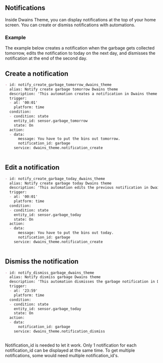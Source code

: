 ## Notifications

Inside Dwains Theme, you can display notifications at the top of your home screen. You can create or dismiss notifications with automations.

### Example

The example below creates a notification when the garbage gets collected tomorrow, edits the notification to today on the next day, and dismisses the notification at the end of the second day.

## Create a notification

```markdown
- id: notify_create_garbage_tomorrow_dwains_theme
  alias: Notify create garbage tomorrow Dwains theme
  description: 'This automation creates a notification in Dwains theme'
  trigger:
  - at: '00:01'
    platform: time
  condition:
  - condition: state
    entity_id: sensor.garbage_tomorrow
    state: On
  action:
  - data:
      message: You have to put the bins out tomorrow.
      notification_id: garbage
    service: dwains_theme.notification_create
    
```
## Edit a notification 

```markdown
- id: notify_create_garbage_today_dwains_theme
  alias: Notify create garbage today Dwains theme
  description: 'This automation edits the previous notification in Dwains theme'
  trigger:
  - at: '00:01'
    platform: time
  condition:
  - condition: state
    entity_id: sensor.garbage_today
    state: On
  action:
  - data:
      message: You have to put the bins out today.
      notification_id: garbage
    service: dwains_theme.notification_create
    
```

## Dismiss the notification

```markdown
- id: notify_dismiss_garbage_dwains_theme
  alias: Notify dismiss garbage Dwains theme
  description: 'This automation dismisses the garbage notification in Dwains theme'
  trigger:
  - at: '23:59'
    platform: time
  condition:
  - condition: state
    entity_id: sensor.garbage_today
    state: On
  action:
  - data:
      notification_id: garbage
    service: dwains_theme.notification_dismiss
    
```
Notification_id is needed to let it work. Only 1 notification for each notification_id can be displayed at the same time. To get multiple notifications, some would need multiple notification_id's.
